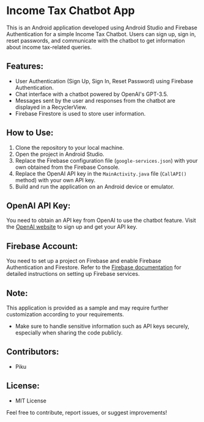 # Income Tax Chatbot App

This is an Android application developed using Android Studio and Firebase Authentication for a simple Income Tax Chatbot. Users can sign up, sign in, reset passwords, and communicate with the chatbot to get information about income tax-related queries.

## Features:
- User Authentication (Sign Up, Sign In, Reset Password) using Firebase Authentication.
- Chat interface with a chatbot powered by OpenAI's GPT-3.5.
- Messages sent by the user and responses from the chatbot are displayed in a RecyclerView.
- Firebase Firestore is used to store user information.

## How to Use:
1. Clone the repository to your local machine.
2. Open the project in Android Studio.
3. Replace the Firebase configuration file (`google-services.json`) with your own obtained from the Firebase Console.
4. Replace the OpenAI API key in the `MainActivity.java` file (`CallAPI()` method) with your own API key.
5. Build and run the application on an Android device or emulator.

## OpenAI API Key:
You need to obtain an API key from OpenAI to use the chatbot feature. Visit the [OpenAI website](https://openai.com) to sign up and get your API key.

## Firebase Account:
You need to set up a project on Firebase and enable Firebase Authentication and Firestore. Refer to the [Firebase documentation](https://firebase.google.com/docs) for detailed instructions on setting up Firebase services.

## Note:
 This application is provided as a sample and may require further customization according to your requirements.
- Make sure to handle sensitive information such as API keys securely, especially when sharing the code publicly.

## Contributors:
- Piku 

## License:
- MIT License

Feel free to contribute, report issues, or suggest improvements!
